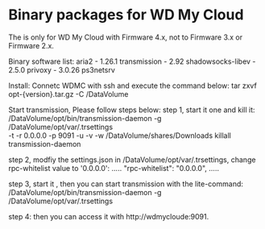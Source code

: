 # Binary packages for WD My Cloud
The is only for WD My Cloud with Firmware 4.x, not to Firmware 3.x or Firmware 2.x.

Binary software list:
aria2 - 1.26.1
transmission - 2.92
shadowsocks-libev - 2.5.0
privoxy - 3.0.26
ps3netsrv

Install:
Connetc WDMC with ssh and execute the command below:
tar zxvf opt-{version}.tar.gz -C /DataVolume

Start transmission, Please follow steps below: 
step 1, start it one and kill it:
/DataVolume/opt/bin/transmission-daemon -g /DataVolume/opt/var/.trsettings \
    -t -r 0.0.0.0 -p 9091 -u <username> -v <password> -w /DataVolume/shares/Downloads
killall transmission-daemon

step 2, modfiy the settings.json in /DataVolume/opt/var/.trsettings, change rpc-whitelist value to '0.0.0.0':
.....
"rpc-whitelist": "0.0.0.0",
.....

step 3, start it , then you can start transmission with the lite-command:
/DataVolume/opt/bin/transmission-daemon -g /DataVolume/opt/var/.trsettings

step 4: 
then you can access it with http://wdmycloude:9091.
